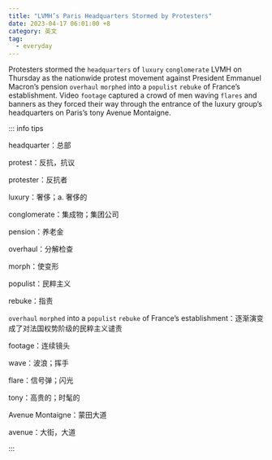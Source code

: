 ```yaml
---
title: "LVMH’s Paris Headquarters Stormed by Protesters"
date: 2023-04-17 06:01:00 +8
category: 英文
tag:
  - everyday
---
```


Protesters stormed the `headquarters` of `luxury` `conglomerate` LVMH on Thursday as the nationwide protest movement against President Emmanuel Macron’s pension `overhaul` `morphed` into a `populist` `rebuke` of France’s establishment. Video `footage` captured a crowd of men waving `flares` and banners as they forced their way through the entrance of the luxury group’s headquarters on Paris’s tony Avenue Montaigne.

::: info tips

headquarter：总部

protest：反抗，抗议

protester：反抗者

luxury：奢侈；a. 奢侈的

conglomerate：集成物；集团公司

pension：养老金

overhaul：分解检查

morph：使变形

populist：民粹主义

rebuke：指责

`overhaul` `morphed` into a `populist` `rebuke` of France’s establishment：逐渐演变成了对法国权势阶级的民粹主义谴责

footage：连续镜头

wave：波浪；挥手

flare：信号弹；闪光

tony：高贵的；时髦的

Avenue Montaigne：蒙田大道

avenue：大街，大道

:::
